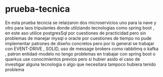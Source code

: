 # prueba-tecnica

En esta prueba tecncia se relaizaron dos microservicios uno para la nave y otro para laos tripulantes donde 
utilziando tecnologias como spring boot , en este aso utilice postgresSql por cuestiones de practicidad pero sin problemas de manejar mysql o oracle 
por cuestiones de tiempo no pude implementar patrones de diseño concretos  pero por lo general se trabajar con EVENT-DRIVE , SOLID,  uso de message brokers como rabbitmq o kafka , patron entidad-modelo no tengo problemas en trabajar con spring boot o quarkus use conocimientos previos  pero si hubier asido el caso de investigar alguna tecnologia o algo que necesitara tampoco hubiera tenido problema 
